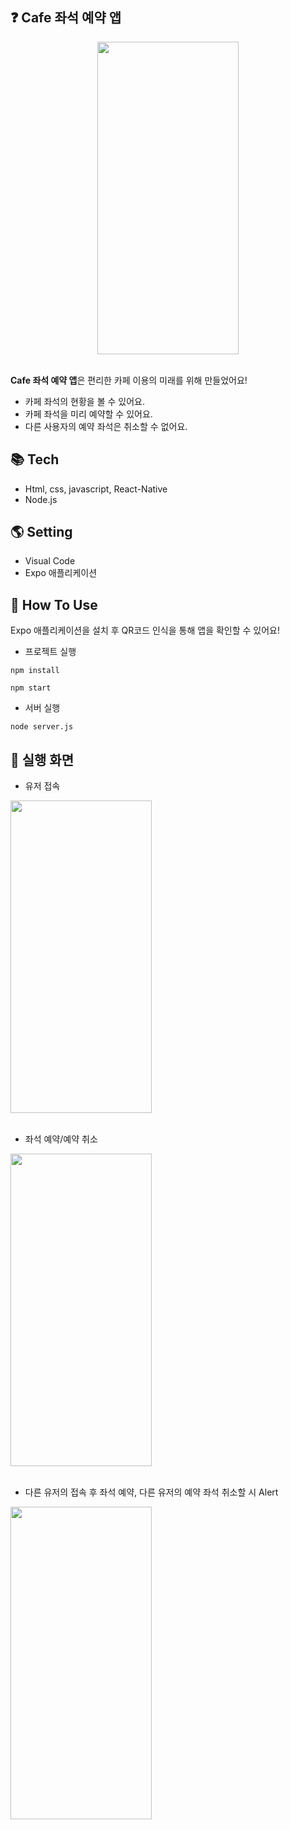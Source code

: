 ## ❓ Cafe 좌석 예약 앱
<div align="center">
<img src="https://user-images.githubusercontent.com/72336796/220388284-2e2ba87a-28d5-4802-81ac-a9f5103cd73a.png" height="500px" width="226px"></img>
</div>
<br />

**Cafe 좌석 예약 앱**은 편리한 카페 이용의 미래를 위해 만들었어요!
- 카페 좌석의 현황을 볼 수 있어요.
- 카페 좌석을 미리 예약할 수 있어요.
- 다른 사용자의 예약 좌석은 취소할 수 없어요.

## 📚 Tech
- Html, css, javascript, React-Native
- Node.js

## 🌎 Setting
- Visual Code
- Expo 애플리케이션

## 🤔 How To Use
Expo 애플리케이션을 설치 후 QR코드 인식을 통해 앱을 확인할 수 있어요!
- 프로젝트 실행
```
npm install
```

```
npm start
```
- 서버 실행
```
node server.js
```

## 👀 실행 화면
- 유저 접속
<div>
<img src="https://user-images.githubusercontent.com/72336796/220388284-2e2ba87a-28d5-4802-81ac-a9f5103cd73a.png" height="500px" width="226px"></img>
</div>
<br />

- 좌석 예약/예약 취소
<div>
<img src="https://user-images.githubusercontent.com/72336796/220394124-8e83cefe-c537-461e-8a46-41f44ce69e72.gif" height="500px" width="226px"></img>
</div>
<br />

- 다른 유저의 접속 후 좌석 예약, 다른 유저의 예약 좌석 취소할 시 Alert
<div>
<img src="https://user-images.githubusercontent.com/72336796/220394141-cd5bc6c7-727d-470d-bd47-9fea50b8c2a8.gif" height="500px" width="226px"></img>
</div>
<br />
